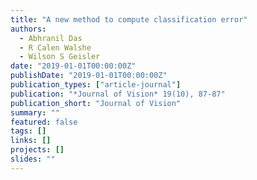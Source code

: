 ```yaml
---
title: "A new method to compute classification error"
authors:
  - Abhranil Das
  - R Calen Walshe
  - Wilson S Geisler
date: "2019-01-01T00:00:00Z"
publishDate: "2019-01-01T00:00:00Z"
publication_types: ["article-journal"]
publication: "*Journal of Vision* 19(10), 87-87"
publication_short: "Journal of Vision"
summary: ""
featured: false
tags: []
links: []
projects: []
slides: ""
---
```

